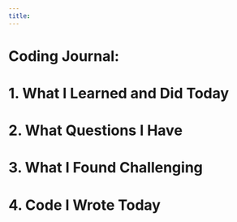 ```yaml
---
title: 
---
```


# Coding Journal: 

# 1. What I Learned and Did Today


# 2. What Questions I Have


# 3. What I Found Challenging


# 4. Code I Wrote Today